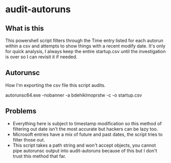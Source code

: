 # audit-autoruns

## What is this
This powershell script filters through the Time entry listed for each autorun within a csv and attempts to show things with a recent modify date. It's only for quick analysis, I always keep the entire startup.csv until the investigation is over so I can revisit it if needed.

## Autorunsc
How I'm exporting the csv file this script audits.

  autorunsc64.exe -nobanner -a bdehiklmoprstw -c -o startup.csv

## Problems
* Everything here is subject to timestamp modification so this method of filtering out date isn't the most accurate but hackers can be lazy too.
* Microsoft entries have a mix of future and past dates, the script tries to filter those out.
* This script takes a path string and won't accept objects, you cannot pipe autorunsc output into audit-autoruns because of this but I don't trust this method that far.
